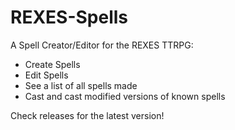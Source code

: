 # REXES-Spells
A Spell Creator/Editor for the REXES TTRPG:
- Create Spells
- Edit Spells
- See a list of all spells made
- Cast and cast modified versions of known spells

Check releases for the latest version!
